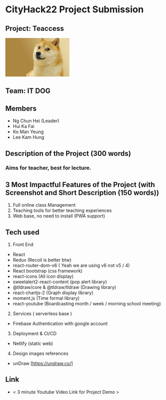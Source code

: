 # CityHack22 Project Submission
## Project: Teaccess
<img src="assets/doge.jpg" width="200" alt="project_logo"/>

## Team: IT DOG
## Members
- Ng Chun Hei (Leader)
- Hui Ka Fai 
- Ko Man Yeung 
- Lee Kam Hung 

## Description of the Project (300 words)

### Aims for teacher, best for lecture.

## 3 Most Impactful Features of the Project (with Screenshot and Short Description (150 words))
1. Full online class Management 
2. Teaching tools for better teaching experiences
3. Web base, no need to install (PWA support)

## Tech used
1. Front End
- React  
- Redux (Recoil is better btw)
- react-router-dom-v6 ( Yeah we are using v6 not v5 / 4)
- React bootstrap (css framework)
- react-icons (All icon display)
- sweetalert2-react-content (pop alert library)
- @tldraw/core & @tldraw/tldraw (Drawing library)
- react-chartjs-2 (Graph display library)
- moment.js (Time formal library)
- react-youtube (Boardcasting month / week / morning school meeting)

2. Services ( serverless base )
- Firebase Authentication with google account  

3. Deployment & CI/CD
- Netlify (static web)  

4. Design images references 
- unDraw [https://undraw.co/]


## Link
- < 3 minute Youtube Video Link for Project Demo >